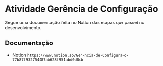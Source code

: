 
# Atividade Gerência de Configuração 

Segue uma documentação feita no Notion das etapas que passei no desenvolvimento.

## Documentação 

- Notion
`https://www.notion.so/Ger-ncia-de-Configura-o-77b87f932754487ab628f951abd0d8cb`
